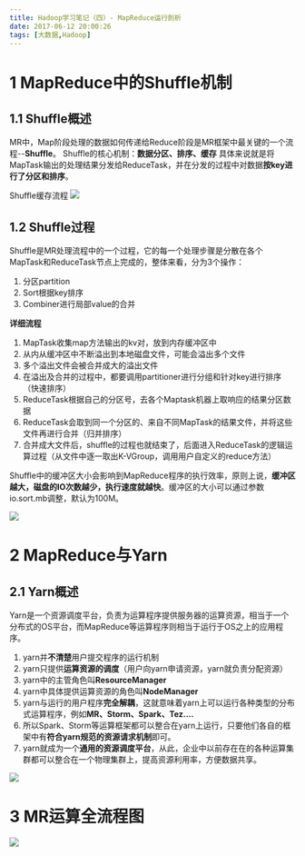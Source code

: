 ```yaml
---
title: Hadoop学习笔记（四）- MapReduce运行剖析 
date: 2017-06-12 20:00:26
tags: [大数据,Hadoop]
---
```



# 1 MapReduce中的Shuffle机制

## 1.1 Shuffle概述

MR中，Map阶段处理的数据如何传递给Reduce阶段是MR框架中最关键的一个流程--**Shuffle**。
Shuffle的核心机制：**数据分区、排序、缓存**
具体来说就是将MapTask输出的处理结果分发给ReduceTask，并在分发的过程中对数据**按key进行了分区和排序**。

Shuffle缓存流程
![](shuffle缓存流程.png)

<!--more-->

## 1.2 Shuffle过程

Shuffle是MR处理流程中的一个过程，它的每一个处理步骤是分散在各个MapTask和ReduceTask节点上完成的，整体来看，分为3个操作：

1. 分区partition
2. Sort根据key排序
3. Combiner进行局部value的合并

**详细流程**

1. MapTask收集map方法输出的kv对，放到内存缓冲区中
2. 从内从缓冲区中不断溢出到本地磁盘文件，可能会溢出多个文件
3. 多个溢出文件会被合并成大的溢出文件
4. 在溢出及合并的过程中，都要调用partitioner进行分组和针对key进行排序（快速排序）
5. ReduceTask根据自己的分区号，去各个Maptask机器上取响应的结果分区数据
6. ReduceTask会取到同一个分区的、来自不同MapTask的结果文件，并将这些文件再进行合并（归并排序）
7. 合并成大文件后，shuffle的过程也就结束了，后面进入ReduceTask的逻辑运算过程（从文件中逐一取出K-VGroup，调用用户自定义的reduce方法）

Shuffle中的缓冲区大小会影响到MapReduce程序的执行效率，原则上说，**缓冲区越大，磁盘的IO次数越少，执行速度就越快**。缓冲区的大小可以通过参数io.sort.mb调整，默认为100M。

![](mapreduce的shuffle原理.png)


 

# 2 MapReduce与Yarn

## 2.1 Yarn概述

Yarn是一个资源调度平台，负责为运算程序提供服务器的运算资源，相当于一个分布式的OS平台，而MapReduce等运算程序则相当于运行于OS之上的应用程序。

1. yarn并**不清楚**用户提交程序的运行机制
2. yarn只提供**运算资源的调度**（用户向yarn申请资源，yarn就负责分配资源）
3. yarn中的主管角色叫**ResourceManager**
4. yarn中具体提供运算资源的角色叫**NodeManager**
5. yarn与运行的用户程序**完全解耦**，这就意味着yarn上可以运行各种类型的分布式运算程序，例如**MR、Storm、Spark、Tez....**
6. 所以Spark、Storm等运算框架都可以整合在yarn上运行，只要他们各自的框架中有**符合yarn规范的资源请求机制**即可。
7. yarn就成为一个**通用的资源调度平台**，从此，企业中以前存在在的各种运算集群都可以整合在一个物理集群上，提高资源利用率，方便数据共享。


![](MR在Yarn的调度过程.png)

# 3 MR运算全流程图

![](mr全流程原理全剖析.png)